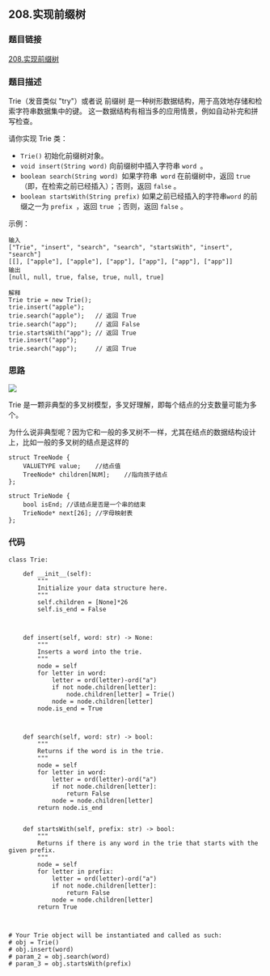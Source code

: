 ## 208.实现前缀树

### 题目链接

[208.实现前缀树](https://leetcode-cn.com/problems/implement-trie-prefix-tree/submissions/)

### 题目描述

Trie（发音类似 "try"）或者说 前缀树 是一种树形数据结构，用于高效地存储和检索字符串数据集中的键。
这一数据结构有相当多的应用情景，例如自动补完和拼写检查。

请你实现 Trie 类：

- `Trie()` 初始化前缀树对象。
- `void insert(String word)` 向前缀树中插入字符串 `word `。
- `boolean search(String word) `如果字符串` word` 在前缀树中，返回 `true`（即，在检索之前已经插入）；否则，返回 `false` 。
- `boolean startsWith(String prefix)` 如果之前已经插入的字符串`word` 的前缀之一为 `prefix `，返回 `true` ；否则，返回 `false` 。
 

示例：

```
输入
["Trie", "insert", "search", "search", "startsWith", "insert", "search"]
[[], ["apple"], ["apple"], ["app"], ["app"], ["app"], ["app"]]
输出
[null, null, true, false, true, null, true]

解释
Trie trie = new Trie();
trie.insert("apple");
trie.search("apple");   // 返回 True
trie.search("app");     // 返回 False
trie.startsWith("app"); // 返回 True
trie.insert("app");
trie.search("app");     // 返回 True
```

### 思路


![](https://xd-imgsubmit.oss-cn-beijing.aliyuncs.com/images/2021-08-16-YaWNeq.png)


Trie 是一颗非典型的多叉树模型，多叉好理解，即每个结点的分支数量可能为多个。

为什么说非典型呢？因为它和一般的多叉树不一样，尤其在结点的数据结构设计上，比如一般的多叉树的结点是这样的

```
struct TreeNode {
    VALUETYPE value;    //结点值
    TreeNode* children[NUM];    //指向孩子结点
};
```
```
struct TrieNode {
    bool isEnd; //该结点是否是一个串的结束
    TrieNode* next[26]; //字母映射表
};
```

### 代码

```angular2html
class Trie:

    def __init__(self):
        """
        Initialize your data structure here.
        """
        self.children = [None]*26
        self.is_end = False



    def insert(self, word: str) -> None:
        """
        Inserts a word into the trie.
        """
        node = self
        for letter in word:
            letter = ord(letter)-ord("a")
            if not node.children[letter]:
                node.children[letter] = Trie()
            node = node.children[letter]
        node.is_end = True
        


    def search(self, word: str) -> bool:
        """
        Returns if the word is in the trie.
        """
        node = self
        for letter in word:
            letter = ord(letter)-ord("a")
            if not node.children[letter]:
                return False
            node = node.children[letter]
        return node.is_end


    def startsWith(self, prefix: str) -> bool:
        """
        Returns if there is any word in the trie that starts with the given prefix.
        """
        node = self
        for letter in prefix:
            letter = ord(letter)-ord("a")
            if not node.children[letter]:
                return False
            node = node.children[letter]
        return True



# Your Trie object will be instantiated and called as such:
# obj = Trie()
# obj.insert(word)
# param_2 = obj.search(word)
# param_3 = obj.startsWith(prefix)
```
